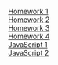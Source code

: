 [Homework 1](https://h3vi4.github.io/genius-homework/homework-1/)<br>
[Homework 2](https://h3vi4.github.io/genius-homework/homework-2/)<br>
[Homework 3](https://h3vi4.github.io/genius-homework/homework-3/)<br>
[Homework 4](https://h3vi4.github.io/genius-homework/homework-4/)<br>
[JavaScript 1](https://h3vi4.github.io/genius-homework/js-1/)<br>
[JavaScript 2](https://h3vi4.github.io/genius-homework/js-2/)<br>


